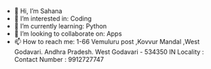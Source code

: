 - 👋 Hi, I’m Sahana
- 👀 I’m interested in: Coding
- 🌱 I’m currently learning: Python
- 💞️ I’m looking to collaborate on: Apps
- 📫 How to reach me: 1-66 Vemuluru post ,Kovvur Mandal ,West Godavari. Andhra Pradesh. West Godavari - 534350 IN Locality : Contact Number : 9912727747

<!---
123Sahana321/123Sahana321 is a ✨ special ✨ repository because its `README.md` (this file) appears on your GitHub profile.
You can click the Preview link to take a look at your changes.
--->
